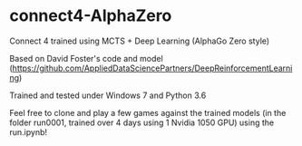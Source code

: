 # connect4-AlphaZero
Connect 4 trained using MCTS + Deep Learning (AlphaGo Zero style)

Based on David Foster's code and model (https://github.com/AppliedDataSciencePartners/DeepReinforcementLearning)

Trained and tested under Windows 7 and Python 3.6

Feel free to clone and play a few games against the trained models (in the folder run0001, trained over 4 days using 1 Nvidia 1050 GPU) using the run.ipynb!
